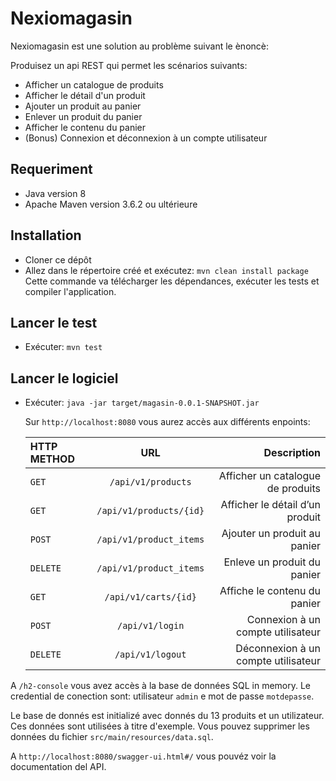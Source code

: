# Nexiomagasin

Nexiomagasin est une solution au problème suivant le ènoncè:

Produisez un api REST qui permet les scénarios suivants: 
* Afficher un catalogue de produits
* Afficher le détail d'un produit
* Ajouter un produit au panier
* Enlever un produit du panier
* Afficher le contenu du panier
* (Bonus) Connexion et déconnexion à un compte utilisateur

## Requeriment

* Java version 8
* Apache Maven version 3.6.2 ou ultérieure

## Installation
* Cloner ce dépôt
* Allez dans le répertoire créé et exécutez: `mvn clean install package`
  Cette commande va télécharger les dépendances, exécuter les tests et compiler l'application.

## Lancer le test
* Exécuter: `mvn test`

## Lancer le logiciel
* Exécuter: `java -jar target/magasin-0.0.1-SNAPSHOT.jar`

  Sur `http://localhost:8080` vous aurez accès aux différents enpoints:
  
  | HTTP METHOD | URL                       | Description                             |
  | :---------- | :-----------------------: | --------------------------------------: |
  |  `GET`      | `/api/v1/products`        | Afficher un catalogue de produits       |
  |  `GET`      | `/api/v1/products/{id}`   | Afficher le détail d’un produit         |
  |  `POST`     | `/api/v1/product_items`   | Ajouter un produit au panier            |
  |  `DELETE`   | `/api/v1/product_items`   | Enleve un produit du panier             |
  |  `GET`      | `/api/v1/carts/{id}`      | Affiche le contenu du panier            |
  |  `POST`     | `/api/v1/login`           | Connexion à un compte utilisateur       |
  |  `DELETE`   | `/api/v1/logout`          | Déconnexion à un compte utilisateur     |
  
A `/h2-console` vous avez accès à la base de données SQL in memory. 
Le credential de conection sont: utilisateur `admin` e mot de passe `motdepasse`.

Le base de donnés est initializé avec donnés du 13 produits et un utilizateur. 
Ces données sont utilisées à titre d'exemple. Vous pouvez supprimer les données du fichier `src/main/resources/data.sql`.

A `http://localhost:8080/swagger-ui.html#/` vous pouvéz voir la documentation del API.

